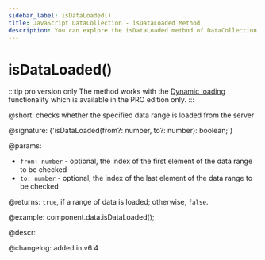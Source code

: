```yaml
---
sidebar_label: isDataLoaded()
title: JavaScript DataCollection - isDataLoaded Method 
description: You can explore the isDataLoaded method of DataCollection in the documentation of the DHTMLX JavaScript UI library. Browse developer guides and API reference, try out code examples and live demos, and download a free 30-day evaluation version of DHTMLX Suite.
---
```


# isDataLoaded()

:::tip pro version only
The method works with the [Dynamic loading](helpers/lazydataproxy.md) functionality which is available in the PRO edition only.
:::

@short: checks whether the specified data range is loaded from the server

@signature: {'isDataLoaded(from?: number, to?: number): boolean;'}

@params:
- `from: number` - optional, the index of the first element of the data range to be checked
- `to: number` - optional, the index of the last element of the data range to be checked

@returns:
`true`, if a range of data is loaded; otherwise, `false`.

@example:
component.data.isDataLoaded();

@descr:

@changelog: added in v6.4

[comment]: # (@related: helpers/lazydataproxy.md)